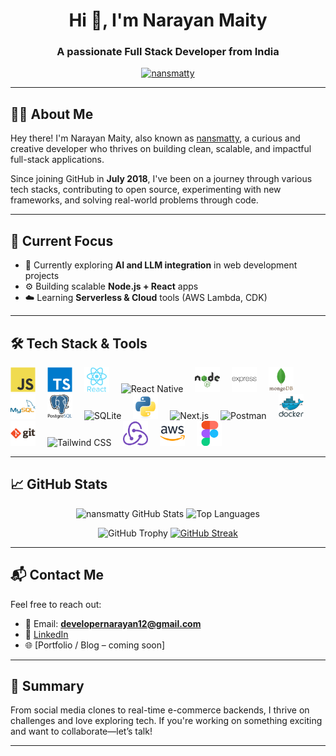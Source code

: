 <h1 align="center">Hi 👋, I'm Narayan Maity</h1>
<h3 align="center">A passionate Full Stack Developer from India</h3>

<p align="center">
  <a href="https://github.com/nansmatty">
    <img src="https://komarev.com/ghpvc/?username=nansmatty&label=Profile%20views&color=0e75b6&style=flat" alt="nansmatty" />
  </a>
</p>

---

## 🧑‍💻 About Me

Hey there! I'm Narayan Maity, also known as [nansmatty](https://github.com/nansmatty), a curious and creative developer who thrives on building clean, scalable, and impactful full-stack applications.

Since joining GitHub in **July 2018**, I've been on a journey through various tech stacks, contributing to open source, experimenting with new frameworks, and solving real-world problems through code.

---

## 🚀 Current Focus

- 🌱 Currently exploring **AI and LLM integration** in web development projects
- ⚙️ Building scalable **Node.js + React** apps
- ☁️ Learning **Serverless & Cloud** tools (AWS Lambda, CDK)

---

## 🛠️ Tech Stack & Tools

<p align="left">
  <span style="margin-right:15px;"><img src="https://raw.githubusercontent.com/devicons/devicon/master/icons/javascript/javascript-original.svg" width="40" alt="JavaScript" /></span>
  <span style="margin-right:15px;"><img src="https://raw.githubusercontent.com/devicons/devicon/master/icons/typescript/typescript-original.svg" width="40" alt="TypeScript" /></span>
  <span style="margin-right:15px;"><img src="https://raw.githubusercontent.com/devicons/devicon/master/icons/react/react-original-wordmark.svg" width="40" alt="React" /></span>
  <span style="margin-right:15px;"><img src="https://reactnative.dev/img/header_logo.svg" width="40" alt="React Native" /></span>
  <span style="margin-right:15px;"><img src="https://raw.githubusercontent.com/devicons/devicon/master/icons/nodejs/nodejs-original-wordmark.svg" width="40" alt="Node.js" /></span>
  <span style="margin-right:15px;"><img src="https://raw.githubusercontent.com/devicons/devicon/master/icons/express/express-original-wordmark.svg" width="40" alt="Express" /></span>
  <span style="margin-right:15px;"><img src="https://raw.githubusercontent.com/devicons/devicon/master/icons/mongodb/mongodb-original-wordmark.svg" width="40" alt="MongoDB" /></span>
  <span style="margin-right:15px;"><img src="https://raw.githubusercontent.com/devicons/devicon/master/icons/mysql/mysql-original-wordmark.svg" width="40" alt="MySQL" /></span>
  <span style="margin-right:15px;"><img src="https://raw.githubusercontent.com/devicons/devicon/master/icons/postgresql/postgresql-original-wordmark.svg" width="40" alt="PostgreSQL" /></span>
  <span style="margin-right:15px;"><img src="https://www.vectorlogo.zone/logos/sqlite/sqlite-icon.svg" width="40" alt="SQLite" /></span>
  <span style="margin-right:15px;"><img src="https://raw.githubusercontent.com/devicons/devicon/master/icons/python/python-original.svg" width="40" alt="Python" /></span>
  <span style="margin-right:15px;"><img src="https://cdn.worldvectorlogo.com/logos/nextjs-2.svg" width="40" alt="Next.js" /></span>
  <span style="margin-right:15px;"><img src="https://www.vectorlogo.zone/logos/getpostman/getpostman-icon.svg" width="40" alt="Postman" /></span>
  <span style="margin-right:15px;"><img src="https://raw.githubusercontent.com/devicons/devicon/master/icons/docker/docker-original-wordmark.svg" width="40" alt="Docker" /></span>
  <span style="margin-right:15px;"><img src="https://raw.githubusercontent.com/devicons/devicon/master/icons/git/git-original-wordmark.svg" width="40" alt="Git" /></span>
  <span style="margin-right:15px;"><img src="https://www.vectorlogo.zone/logos/tailwindcss/tailwindcss-icon.svg" width="40" alt="Tailwind CSS" /></span>
  <span style="margin-right:15px;"><img src="https://raw.githubusercontent.com/devicons/devicon/master/icons/redux/redux-original.svg" width="40" alt="Redux" /></span>
  <span style="margin-right:15px;"><img src="https://raw.githubusercontent.com/devicons/devicon/master/icons/amazonwebservices/amazonwebservices-original-wordmark.svg" width="40" alt="AWS" /></span>
  <span style="margin-right:15px;"><img src="https://raw.githubusercontent.com/devicons/devicon/master/icons/figma/figma-original.svg" width="40" alt="Figma" /></span>
</p>

---

## 📈 GitHub Stats

<p align="center">
  <img src="https://github-readme-stats.vercel.app/api?username=nansmatty&show_icons=true&locale=en" alt="nansmatty GitHub Stats" />
  <img src="https://github-readme-stats.vercel.app/api/top-langs/?username=nansmatty&layout=compact" alt="Top Languages" />
</p>

<p align="center">
  <img src="https://github-profile-trophy.vercel.app/?username=nansmatty&margin-w=10" alt="GitHub Trophy" />
  <a href="https://git.io/streak-stats">
    <img src="https://streak-stats.demolab.com?user=nansmatty&theme=radical&short_numbers=true" alt="GitHub Streak" />
  </a>
</p>

---

## 📬 Contact Me

Feel free to reach out:

- 📧 Email: **developernarayan12@gmail.com**
- 💼 [LinkedIn](https://www.linkedin.com/in/narayan-maity/)
- 🌐 [Portfolio / Blog – coming soon]

---

## 📝 Summary

From social media clones to real-time e-commerce backends, I thrive on challenges and love exploring tech. If you're working on something exciting and want to collaborate—let’s talk!

---
